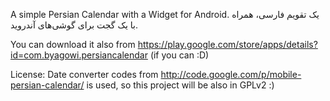 A simple Persian Calendar with a Widget for Android.
یک تقویم فارسی، همراه با یک گجت برای گوشی‌های آندروید.

You can download it also from https://play.google.com/store/apps/details?id=com.byagowi.persiancalendar (if you can :D)


License:
Date converter codes from http://code.google.com/p/mobile-persian-calendar/ is used, so this project will be also in GPLv2 :)